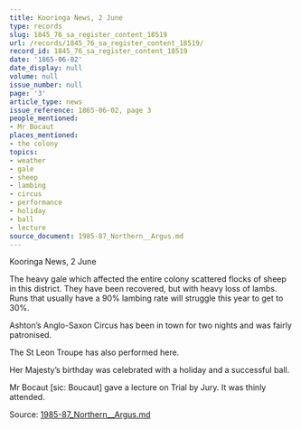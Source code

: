 ```yaml
---
title: Kooringa News, 2 June
type: records
slug: 1845_76_sa_register_content_18519
url: /records/1845_76_sa_register_content_18519/
record_id: 1845_76_sa_register_content_18519
date: '1865-06-02'
date_display: null
volume: null
issue_number: null
page: '3'
article_type: news
issue_reference: 1865-06-02, page 3
people_mentioned:
- Mr Bocaut
places_mentioned:
- the colony
topics:
- weather
- gale
- sheep
- lambing
- circus
- performance
- holiday
- ball
- lecture
source_document: 1985-87_Northern__Argus.md
---
```


Kooringa News, 2 June

The heavy gale which affected the entire colony scattered flocks of sheep in this district.  They have been recovered, but with heavy loss of lambs.  Runs that usually have a 90% lambing rate will struggle this year to get to 30%.

Ashton’s Anglo-Saxon Circus has been in town for two nights and was fairly patronised.

The St Leon Troupe has also performed here.

Her Majesty’s birthday was celebrated with a holiday and a successful ball.

Mr Bocaut [sic: Boucaut] gave a lecture on Trial by Jury.  It was thinly attended.

Source: [1985-87_Northern__Argus.md](/downloads/markdown/1985-87_Northern__Argus.md)
